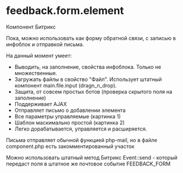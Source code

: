 # feedback.form.element
Компонент Битрикс

Пока, можно использовать как форму обратной связи, с записью в инфоблок и отправкой письма.

На данный момент умеет:
- Выводить, на заполнение,  свойства инфоблока. Только не множественные.
- Загружать файлы в свойство "Файл". Использует штатный компонент main.file.input (dragn_n_drop).
- Защита, от совсем простых ботов (проверка скрытого поля на заполнение)
- Поддерживает AJAX
- Отправляет письмо о добавлении элемента
- Все параметры управляемые (картинка 1)
- Шаблон маскимально простой (картинка 2)
- Легко дорабатывается, управляется и расширяется.

Письма отправляет обычной функцией php-mail, но в файле component.php есть закомментированный участок

Можно использовать штатный метод Битрикс Event::send - который передаст поля в штатное же почтовое событие FEEDBACK_FORM

